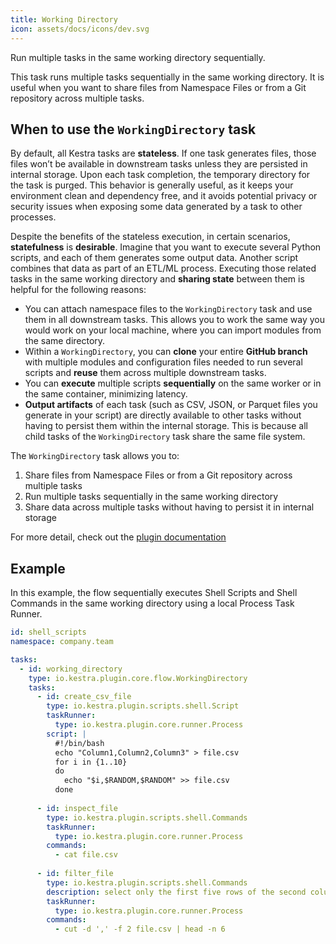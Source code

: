 ```yaml
---
title: Working Directory
icon: assets/docs/icons/dev.svg
---
```


Run multiple tasks in the same working directory sequentially.

This task runs multiple tasks sequentially in the same working directory. It is useful when you want to share files from Namespace Files or from a Git repository across multiple tasks.

## When to use the `WorkingDirectory` task

By default, all Kestra tasks are **stateless**. If one task generates files, those files won’t be available in downstream tasks unless they are persisted in internal storage. Upon each task completion, the temporary directory for the task is purged. This behavior is generally useful, as it keeps your environment clean and dependency free, and it avoids potential privacy or security issues when exposing some data generated by a task to other processes.

Despite the benefits of the stateless execution, in certain scenarios, **statefulness** is **desirable**. Imagine that you want to execute several Python scripts, and each of them generates some output data. Another script combines that data as part of an ETL/ML process. Executing those related tasks in the same working directory and **sharing state** between them is helpful for the following reasons:
- You can attach namespace files to the `WorkingDirectory` task and use them in all downstream tasks. This allows you to work the same way you would work on your local machine, where you can import modules from the same directory.
- Within a `WorkingDirectory`, you can **clone** your entire **GitHub branch** with multiple modules and configuration files needed to run several scripts and **reuse** them across multiple downstream tasks.
- You can **execute** multiple scripts **sequentially** on the same worker or in the same container, minimizing latency.
- **Output artifacts** of each task (such as CSV, JSON, or Parquet files you generate in your script) are directly available to other tasks without having to persist them within the internal storage. This is because all child tasks of the `WorkingDirectory` task share the same file system.

The `WorkingDirectory` task allows you to:
1. Share files from Namespace Files or from a Git repository across multiple tasks
2. Run multiple tasks sequentially in the same working directory
3. Share data across multiple tasks without having to persist it in internal storage

For more detail, check out the [plugin documentation](/plugins/core/tasks/flow/io.kestra.plugin.core.flow.workingdirectory)

## Example

In this example, the flow sequentially executes Shell Scripts and Shell Commands in the same working directory using a local Process Task Runner.

```yaml
id: shell_scripts
namespace: company.team

tasks:
  - id: working_directory
    type: io.kestra.plugin.core.flow.WorkingDirectory
    tasks:
      - id: create_csv_file
        type: io.kestra.plugin.scripts.shell.Script
        taskRunner:
          type: io.kestra.plugin.core.runner.Process
        script: |
          #!/bin/bash
          echo "Column1,Column2,Column3" > file.csv
          for i in {1..10}
          do
            echo "$i,$RANDOM,$RANDOM" >> file.csv
          done
      
      - id: inspect_file
        type: io.kestra.plugin.scripts.shell.Commands
        taskRunner:
          type: io.kestra.plugin.core.runner.Process
        commands:
          - cat file.csv  
      
      - id: filter_file
        type: io.kestra.plugin.scripts.shell.Commands
        description: select only the first five rows of the second column
        taskRunner:
          type: io.kestra.plugin.core.runner.Process
        commands:
          - cut -d ',' -f 2 file.csv | head -n 6
```
